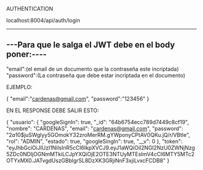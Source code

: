 AUTHENTICATION

localhost:8004/api/auth/login

<!-- BODY -->

------------------------------------------------------
---Para que le salga el JWT debe en el body poner:----
------------------------------------------------------

"email":(el email de un documento que la contraseña este incriptada)
"password":(La contraseña que debe estar incriptada en el documento)

EJEMPLO:

{
    "email":"cardenas@gmail.com",
    "password":"123456"
}

EN EL RESPONSE DEBE SALIR ESTO:


{
  "usuario": {
    "googleSignIn": true,
    "_id": "64b6754ecc789d7449c8cf19",
    "nombre": "CARDENAS",
    "email": "cardenas@gmail.com",
    "password": "$2a$10$juSWglyy5GOmokY32zroMerRM.gYWponyCPtAV0QKu.jQ/r/VBtIe",
    "rol": "ADMIN",
    "estado": true,
    "googleSingIn": true,
    "__v": 0
  },
  "token": "eyJhbGciOiJIUzI1NiIsInR5cCI6IkpXVCJ9.eyJ1aWQiOiI2NGI2NzU0ZWNjNzg5ZDc0NDljOGNmMTkiLCJpYXQiOjE2OTE3NTUyMTEsImV4cCI6MTY5MTc2OTYxMX0.JATvgdUszGBblgrSL8DzXK3GRjiNnF3xjiLvxcFCDB8"
}